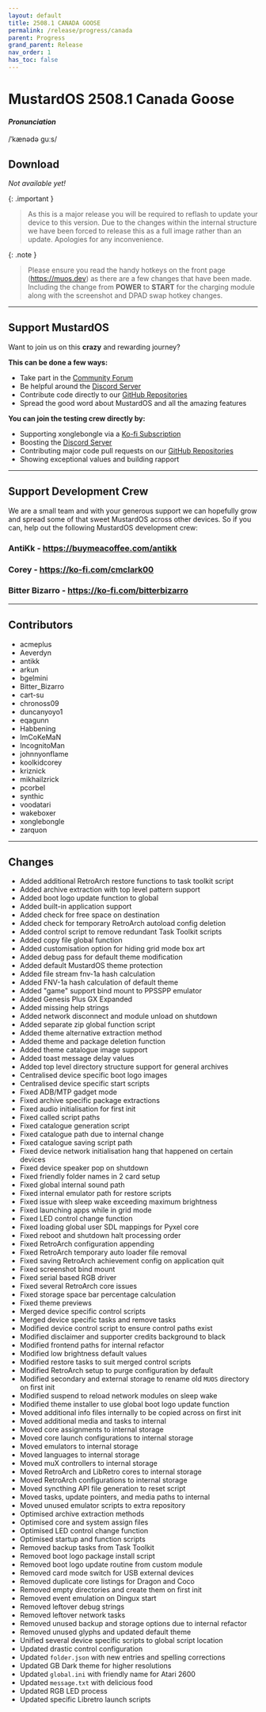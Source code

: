 ```yaml
---
layout: default
title: 2508.1 CANADA GOOSE
permalink: /release/progress/canada
parent: Progress
grand_parent: Release
nav_order: 1
has_toc: false
---
```


# MustardOS 2508.1 Canada Goose

#### _Pronunciation_

/ˈkænədə ɡuːs/

## Download

_Not available yet!_

{: .important }
> As this is a major release you will be required to reflash to update your device to this version. Due to the changes
> within the internal structure we have been forced to release this as a full image rather than an update. Apologies for
> any inconvenience.

{: .note }
> Please ensure you read the handy hotkeys on the front page (<a href="https://muos.dev">https://muos.dev</a>) as there
> are a few changes that have been made. Including the change from **POWER** to **START** for the charging module along
> with the screenshot and DPAD swap hotkey changes.

***

## Support MustardOS

Want to join us on this **crazy** and rewarding journey?

**This can be done a few ways:**

* Take part in the [Community Forum](https://community.muos.dev)
* Be helpful around the [Discord Server](https://discord.gg/muos)
* Contribute code directly to our [GitHub Repositories](https://github.com/MustardOS)
* Spread the good word about MustardOS and all the amazing features

**You can join the testing crew directly by:**

* Supporting xonglebongle via a [Ko-fi Subscription](https://ko-fi.com/xonglebongle)
* Boosting the [Discord Server](https://discord.gg/muos)
* Contributing major code pull requests on our [GitHub Repositories](https://github.com/MustardOS)
* Showing exceptional values and building rapport

***

## Support Development Crew

We are a small team and with your generous support we can hopefully grow and spread some of that sweet MustardOS
across other devices. So if you can, help out the following MustardOS development crew:

### AntiKk - <a href="https://buymeacoffee.com/antikk">https://buymeacoffee.com/antikk</a>

### Corey - <a href="https://ko-fi.com/cmclark00">https://ko-fi.com/cmclark00</a>

### Bitter Bizarro - <a href="https://ko-fi.com/bitterbizarro">https://ko-fi.com/bitterbizarro</a>

***

## Contributors

* acmeplus
* Aeverdyn
* antikk
* arkun
* bgelmini
* Bitter_Bizarro
* cart-su
* chronoss09
* duncanyoyo1
* eqagunn
* Habbening
* ImCoKeMaN
* IncognitoMan
* johnnyonflame
* koolkidcorey
* kriznick
* mikhailzrick
* pcorbel
* synthic
* voodatari
* wakeboxer
* xonglebongle
* zarquon

***

## Changes

* Added additional RetroArch restore functions to task toolkit script
* Added archive extraction with top level pattern support
* Added boot logo update function to global
* Added built-in application support
* Added check for free space on destination
* Added check for temporary RetroArch autoload config deletion
* Added control script to remove redundant Task Toolkit scripts
* Added copy file global function
* Added customisation option for hiding grid mode box art
* Added debug pass for default theme modification
* Added default MustardOS theme protection
* Added file stream fnv-1a hash calculation
* Added FNV-1a hash calculation of default theme
* Added "game" support bind mount to PPSSPP emulator
* Added Genesis Plus GX Expanded
* Added missing help strings
* Added network disconnect and module unload on shutdown
* Added separate zip global function script
* Added theme alternative extraction method
* Added theme and package deletion function
* Added theme catalogue image support
* Added toast message delay values
* Added top level directory structure support for general archives
* Centralised device specific boot logo images
* Centralised device specific start scripts
* Fixed ADB/MTP gadget mode
* Fixed archive specific package extractions
* Fixed audio initialisation for first init
* Fixed called script paths
* Fixed catalogue generation script
* Fixed catalogue path due to internal change
* Fixed catalogue saving script path
* Fixed device network initialisation hang that happened on certain devices
* Fixed device speaker pop on shutdown
* Fixed friendly folder names in 2 card setup
* Fixed global internal sound path
* Fixed internal emulator path for restore scripts
* Fixed issue with sleep wake exceeding maximum brightness
* Fixed launching apps while in grid mode
* Fixed LED control change function
* Fixed loading global user SDL mappings for Pyxel core
* Fixed reboot and shutdown halt processing order
* Fixed RetroArch configuration appending
* Fixed RetroArch temporary auto loader file removal
* Fixed saving RetroArch achievement config on application quit
* Fixed screenshot bind mount
* Fixed serial based RGB driver
* Fixed several RetroArch core issues
* Fixed storage space bar percentage calculation
* Fixed theme previews
* Merged device specific control scripts
* Merged device specific tasks and remove tasks
* Modified device control script to ensure control paths exist
* Modified disclaimer and supporter credits background to black
* Modified frontend paths for internal refactor
* Modified low brightness default values
* Modified restore tasks to suit merged control scripts
* Modified RetroArch setup to purge configuration by default
* Modified secondary and external storage to rename old `MUOS` directory on first init
* Modified suspend to reload network modules on sleep wake
* Modified theme installer to use global boot logo update function
* Moved additional info files internally to be copied across on first init
* Moved additional media and tasks to internal
* Moved core assignments to internal storage
* Moved core launch configurations to internal storage
* Moved emulators to internal storage
* Moved languages to internal storage
* Moved muX controllers to internal storage
* Moved RetroArch and LibRetro cores to internal storage
* Moved RetroArch configurations to internal storage
* Moved syncthing API file generation to reset script
* Moved tasks, update pointers, and media paths to internal
* Moved unused emulator scripts to extra repository
* Optimised archive extraction methods
* Optimised core and system assign files
* Optimised LED control change function
* Optimised startup and function scripts
* Removed backup tasks from Task Toolkit
* Removed boot logo package install script
* Removed boot logo update routine from custom module
* Removed card mode switch for USB external devices
* Removed duplicate core listings for Dragon and Coco
* Removed empty directories and create them on first init
* Removed event emulation on Dingux start
* Removed leftover debug strings
* Removed leftover network tasks
* Removed unused backup and storage options due to internal refactor
* Removed unused glyphs and updated default theme
* Unified several device specific scripts to global script location
* Updated drastic control configuration
* Updated `folder.json` with new entries and spelling corrections
* Updated GB Dark theme for higher resolutions
* Updated `global.ini` with friendly name for Atari 2600
* Updated `message.txt` with delicious food
* Updated RGB LED process
* Updated specific Libretro launch scripts
